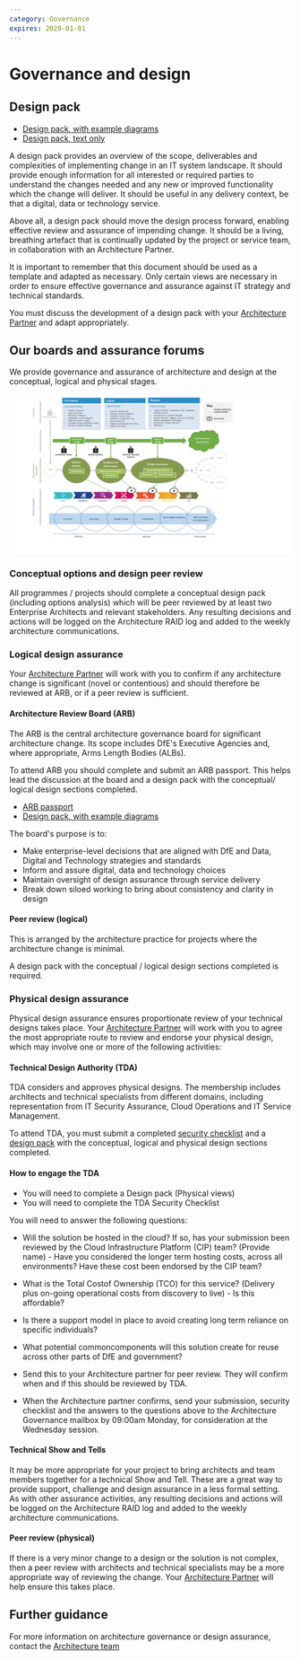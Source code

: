 ```yaml
---
category: Governance
expires: 2020-01-01
---
```


# Governance and design

## Design pack

- [Design pack, with example diagrams](../documents/design-pack.docx)
- [Design pack, text only](../documents/design-pack-just-text.docx)

A design pack provides an overview of the scope, deliverables and complexities of implementing change in an IT system landscape. It should provide enough information for all interested or required parties to understand the changes needed and any new or improved functionality which the change will deliver. It should be useful in any delivery context, be that a digital, data or technology service.

Above all, a design pack should move the design process forward, enabling effective review and assurance of impending change. It should be a living, breathing artefact that is continually updated by the project or service team, in collaboration with an Architecture Partner.

It is important to remember that this document should be used as a template and adapted as necessary. Only certain views are necessary in order to ensure effective governance and assurance against IT strategy and technical standards.  

You must discuss the development of a design pack with your [Architecture Partner](../../service-offer/our-service-offer/#architecture-partners) and adapt appropriately.

## Our boards and assurance forums

We provide governance and assurance of architecture and design at the conceptual, logical and physical stages.

![Image of DfE architecture governance](../images/Architecture-governance-2019.png)

### Conceptual options and design peer review
All programmes / projects should complete a conceptual design pack (including options analysis) which will be peer reviewed by at least two Enterprise Architects and relevant stakeholders. Any resulting decisions and actions will be logged on the Architecture RAID log and added to the weekly architecture communications.

### Logical design assurance
Your [Architecture Partner](../../service-offer/our-service-offer/#architecture-partners) will work with you to confirm if any architecture change is significant (novel or contentious) and should therefore be reviewed at ARB, or if a peer review is sufficient.

#### Architecture Review Board (ARB)
The ARB is the central architecture governance board for significant architecture change. Its scope includes DfE's Executive Agencies and, where appropriate, Arms Length Bodies (ALBs).

To attend ARB you should complete and submit an ARB passport. This helps lead the discussion at the board and a design pack with the conceptual/ logical design sections completed.

- [ARB passport](../documents/arb-passport.vsdx)
- [Design pack, with example diagrams](../documents/design-pack.docx)

The board's purpose is to:​

- Make enterprise-level decisions that are aligned with DfE and Data, Digital and Technology strategies and standards
- Inform and assure digital, data and technology choices
- Maintain oversight of design assurance through service delivery
- Break down siloed working to bring about consistency and clarity in design

#### Peer review (logical)
This is arranged by the architecture practice for projects where the architecture change is minimal.

A design pack with the conceptual / logical design sections completed is required.

### Physical design assurance
Physical design assurance ensures proportionate review of your technical designs takes place. Your [Architecture Partner](../../service-offer/our-service-offer/#architecture-partners) will work with you to agree the most appropriate route to review and endorse your physical design, which may involve one or more of the following activities:

#### Technical Design Authority (TDA)
TDA considers and approves physical designs. The membership includes architects and technical specialists from different domains, including representation from IT Security Assurance, Cloud Operations and IT Service Management.

To attend TDA, you must submit a completed [security checklist](../documents/security-checklist.xlsx) and a [design pack](../documents/design-pack.docx) with the conceptual, logical and physical design sections completed.

#### How to engage the TDA

- You will need to complete a Design pack (Physical views)
- You will need to complete the TDA Security Checklist

You will need to answer the following questions:
- Will the solution be hosted in the cloud? If so, has your submission been reviewed by the Cloud Infrastructure Platform (CIP) team?   (Provide name)
          - Have you considered the longer term hosting costs, across all environments? Have these cost been endorsed by the CIP team?
          
 - What is the Total Costof Ownership (TCO) for this service? (Delivery plus on-going operational costs from discovery to live)
         - Is this affordable?
          
 - Is there a support model in place to avoid creating long term reliance on specific individuals?
 - What potential commoncomponents will this solution create for reuse across other parts of DfE and government?
 - Send this to your Architecture partner for peer review. They will confirm when and if this should be reviewed by TDA.
 - When the Architecture partner confirms, send your submission, security checklist and the answers to the questions above to the  Architecture Governance mailbox by 09:00am Monday, for consideration at the Wednesday session.


#### Technical Show and Tells
It may be more appropriate for your project to bring architects and team members together for a technical Show and Tell. These are a great way to provide support, challenge and design assurance in a less formal setting. As with other assurance activities, any resulting decisions and actions will be logged on the Architecture RAID log and added to the weekly architecture communications.

#### Peer review (physical)
If there is a very minor change to a design or the solution is not complex, then a peer review with architects and technical specialists may be a more appropriate way of reviewing the change. Your [Architecture Partner](../../service-offer/our-service-offer/#architecture-partners) will help ensure this takes place.

## Further guidance

For more information on architecture governance or design assurance, contact the [Architecture team](mailto:architecture.governance@education.gov.uk)
